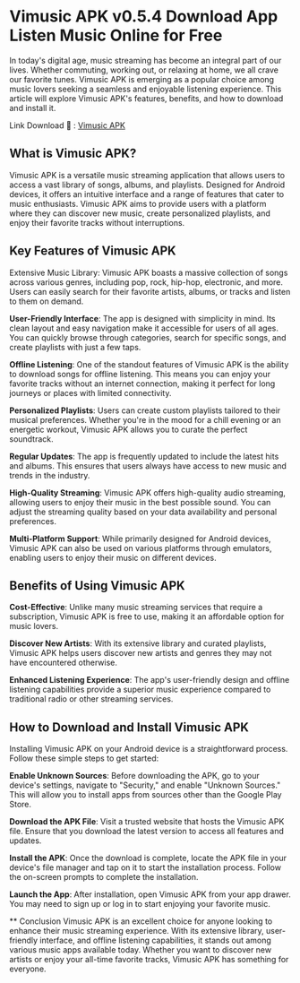 # Vimusic APK v0.5.4 Download App Listen Music Online for Free
In today's digital age, music streaming has become an integral part of our lives. Whether commuting, working out, or relaxing at home, we all crave our favorite tunes. Vimusic APK is emerging as a popular choice among music lovers seeking a seamless and enjoyable listening experience. This article will explore Vimusic APK's features, benefits, and how to download and install it.

Link Download 👋 : [Vimusic APK](https://modilimitado.io/en/vimusic-apk)

## What is Vimusic APK?
Vimusic APK is a versatile music streaming application that allows users to access a vast library of songs, albums, and playlists. Designed for Android devices, it offers an intuitive interface and a range of features that cater to music enthusiasts. Vimusic APK aims to provide users with a platform where they can discover new music, create personalized playlists, and enjoy their favorite tracks without interruptions.

## Key Features of Vimusic APK
Extensive Music Library: Vimusic APK boasts a massive collection of songs across various genres, including pop, rock, hip-hop, electronic, and more. Users can easily search for their favorite artists, albums, or tracks and listen to them on demand.

**User-Friendly Interface**: The app is designed with simplicity in mind. Its clean layout and easy navigation make it accessible for users of all ages. You can quickly browse through categories, search for specific songs, and create playlists with just a few taps.

**Offline Listening**: One of the standout features of Vimusic APK is the ability to download songs for offline listening. This means you can enjoy your favorite tracks without an internet connection, making it perfect for long journeys or places with limited connectivity.

**Personalized Playlists**: Users can create custom playlists tailored to their musical preferences. Whether you're in the mood for a chill evening or an energetic workout, Vimusic APK allows you to curate the perfect soundtrack.

**Regular Updates**: The app is frequently updated to include the latest hits and albums. This ensures that users always have access to new music and trends in the industry.

**High-Quality Streaming**: Vimusic APK offers high-quality audio streaming, allowing users to enjoy their music in the best possible sound. You can adjust the streaming quality based on your data availability and personal preferences.

**Multi-Platform Support**: While primarily designed for Android devices, Vimusic APK can also be used on various platforms through emulators, enabling users to enjoy their music on different devices.

## Benefits of Using Vimusic APK
**Cost-Effective**: Unlike many music streaming services that require a subscription, Vimusic APK is free to use, making it an affordable option for music lovers.

**Discover New Artists**: With its extensive library and curated playlists, Vimusic APK helps users discover new artists and genres they may not have encountered otherwise.

**Enhanced Listening Experience**: The app's user-friendly design and offline listening capabilities provide a superior music experience compared to traditional radio or other streaming services.

## How to Download and Install Vimusic APK
Installing Vimusic APK on your Android device is a straightforward process. Follow these simple steps to get started:

**Enable Unknown Sources**: Before downloading the APK, go to your device's settings, navigate to "Security," and enable "Unknown Sources." This will allow you to install apps from sources other than the Google Play Store.

**Download the APK File**: Visit a trusted website that hosts the Vimusic APK file. Ensure that you download the latest version to access all features and updates.

**Install the APK**: Once the download is complete, locate the APK file in your device's file manager and tap on it to start the installation process. Follow the on-screen prompts to complete the installation.

**Launch the App**: After installation, open Vimusic APK from your app drawer. You may need to sign up or log in to start enjoying your favorite music.

** Conclusion
Vimusic APK is an excellent choice for anyone looking to enhance their music streaming experience. With its extensive library, user-friendly interface, and offline listening capabilities, it stands out among various music apps available today. Whether you want to discover new artists or enjoy your all-time favorite tracks, Vimusic APK has something for everyone.

